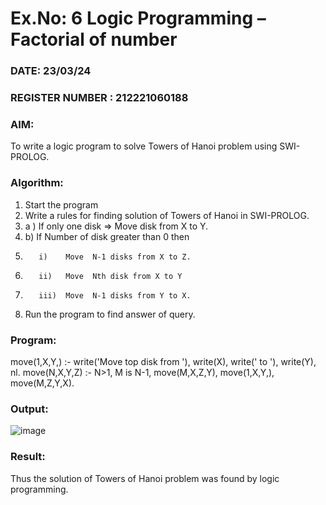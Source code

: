 # Ex.No: 6   Logic Programming – Factorial of number   
### DATE:  23/03/24                                                                          
### REGISTER NUMBER : 212221060188
### AIM: 
To  write  a logic program  to solve Towers of Hanoi problem  using SWI-PROLOG. 
### Algorithm:
1. Start the program
2.  Write a rules for finding solution of Towers of Hanoi in SWI-PROLOG.
3.  a )	If only one disk  => Move disk from X to Y.
4.  b)	If Number of disk greater than 0 then
5.        i)	Move  N-1 disks from X to Z.
6.        ii)	Move  Nth disk from X to Y
7.        iii)	Move  N-1 disks from Y to X.
8. Run the program  to find answer of  query.

### Program:

move(1,X,Y,) :-
write('Move top disk from '), write(X), write(' to '), write(Y), nl. move(N,X,Y,Z) :- N>1, M is N-1, move(M,X,Z,Y), move(1,X,Y,), move(M,Z,Y,X).

### Output:
![image](https://github.com/KarthikeyanJ118/AI_Lab_2023-24/assets/160995906/a3109d16-558e-4a7c-b266-501b1dc22861)



### Result:
Thus the solution of Towers of Hanoi problem was found by logic programming.
